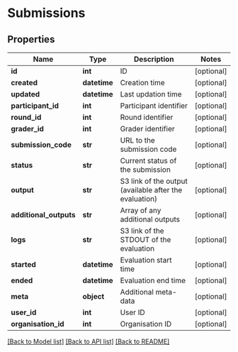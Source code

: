 # Submissions

## Properties
Name | Type | Description | Notes
------------ | ------------- | ------------- | -------------
**id** | **int** | ID | [optional] 
**created** | **datetime** | Creation time | [optional] 
**updated** | **datetime** | Last updation time | [optional] 
**participant_id** | **int** | Participant identifier | [optional] 
**round_id** | **int** | Round identifier | [optional] 
**grader_id** | **int** | Grader identifier | [optional] 
**submission_code** | **str** | URL to the submission code | [optional] 
**status** | **str** | Current status of the submission | [optional] 
**output** | **str** | S3 link of the output (available after the evaluation) | [optional] 
**additional_outputs** | **str** | Array of any additional outputs | [optional] 
**logs** | **str** | S3 link of the STDOUT of the evaluation | [optional] 
**started** | **datetime** | Evaluation start time | [optional] 
**ended** | **datetime** | Evaluation end time | [optional] 
**meta** | **object** | Additional meta-data | [optional] 
**user_id** | **int** | User ID | [optional] 
**organisation_id** | **int** | Organisation ID | [optional] 

[[Back to Model list]](../README.md#documentation-for-models) [[Back to API list]](../README.md#documentation-for-api-endpoints) [[Back to README]](../README.md)



